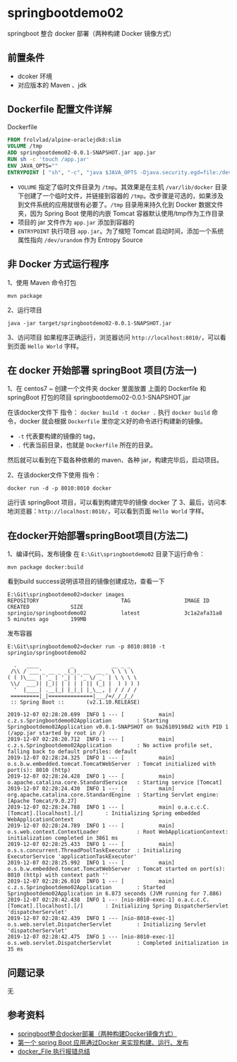 # springbootdemo02 
springboot 整合 docker 部署（两种构建 Docker 镜像方式）

## 前置条件
 - dcoker 环境 
 - 对应版本的 Maven 、jdk
 
## Dockerfile 配置文件详解

Dockerfile
```dockerfile
FROM frolvlad/alpine-oraclejdk8:slim
VOLUME /tmp
ADD springbootdemo02-0.0.1-SNAPSHOT.jar app.jar
RUN sh -c 'touch /app.jar'
ENV JAVA_OPTS=""
ENTRYPOINT [ "sh", "-c", "java $JAVA_OPTS -Djava.security.egd=file:/dev/./urandom -jar /app.jar" ]
```
- `VOLUME` 指定了临时文件目录为 `/tmp`。其效果是在主机 `/var/lib/docker` 目录下创建了一个临时文件，并链接到容器的 `/tmp`。改步骤是可选的，如果涉及到文件系统的应用就很有必要了。`/tmp` 目录用来持久化到 Docker 数据文件夹，因为 Spring Boot 使用的内嵌 Tomcat 容器默认使用/tmp作为工作目录
- 项目的 jar 文件作为 `app.jar` 添加到容器的
- `ENTRYPOINT` 执行项目 `app.jar`。为了缩短 Tomcat 启动时间，添加一个系统属性指向 `/dev/urandom` 作为 Entropy Source

## 非 Docker 方式运行程序
1、使用 Maven 命令打包
```$xslt
mvn package
```
2、运行项目
```$xslt
java -jar target/springbootdemo02-0.0.1-SNAPSHOT.jar
```
3、访问项目
如果程序正确运行，浏览器访问 `http://localhost:8010/`，可以看到页面 `Hello World` 字样。
## 在 docker 开始部署 springBoot 项目(方法一)
1、在 centos7 ~ 创建一个文件夹 docker 里面放置 上面的 Dockerfile 和 springBoot 打包的项目 springbootdemo02-0.0.1-SNAPSHOT.jar

在该docker文件下 指令：
`docker build -t docker .`
执行 `docker build` 命令，docker 就会根据 `Dockerfile` 里你定义好的命令进行构建新的镜像。

- `-t` 代表要构建的镜像的 tag，
- `.` 代表当前目录，也就是 `Dockerfile` 所在的目录。

然后就可以看到在下载各种依赖的 maven、各种 jar，构建完毕后，启动项目。

2、在该docker文件下使用 指令：
```$xslt
docker run -d -p 8010:8010 docker
```
运行该 springBoot 项目，可以看到构建完毕的镜像 docker 了
3、最后，访问本地浏览器：`http://localhost:8010/`，可以看到页面 `Hello World` 字样。

## 在docker开始部署springBoot项目(方法二)
1、编译代码，发布镜像
在 `E:\Git\springbootdemo02` 目录下运行命令：
```
mvn package docker:build
```
看到build success说明该项目的镜像创建成功，查看一下
```$xslt
E:\Git\springbootdemo02>docker images
REPOSITORY                          TAG                 IMAGE ID            CREATED             SIZE
springio/springbootdemo02           latest              3c1a2afa31a8        5 minutes ago       199MB
```
发布容器

```$xslt
E:\Git\springbootdemo02>docker run -p 8010:8010 -t springio/springbootdemo02

  .   ____          _            __ _ _
 /\\ / ___'_ __ _ _(_)_ __  __ _ \ \ \ \
( ( )\___ | '_ | '_| | '_ \/ _` | \ \ \ \
 \\/  ___)| |_)| | | | | || (_| |  ) ) ) )
  '  |____| .__|_| |_|_| |_\__, | / / / /
 =========|_|==============|___/=/_/_/_/
 :: Spring Boot ::       (v2.1.10.RELEASE)

2019-12-07 02:28:20.699  INFO 1 --- [           main] c.z.s.Springbootdemo02Application        : Starting Springbootdemo02Application v0.0.1-SNAPSHOT on 9a26109198d2 with PID 1 (/app.jar started by root in /)
2019-12-07 02:28:20.712  INFO 1 --- [           main] c.z.s.Springbootdemo02Application        : No active profile set, falling back to default profiles: default
2019-12-07 02:28:24.325  INFO 1 --- [           main] o.s.b.w.embedded.tomcat.TomcatWebServer  : Tomcat initialized with port(s): 8010 (http)
2019-12-07 02:28:24.428  INFO 1 --- [           main] o.apache.catalina.core.StandardService   : Starting service [Tomcat]
2019-12-07 02:28:24.430  INFO 1 --- [           main] org.apache.catalina.core.StandardEngine  : Starting Servlet engine: [Apache Tomcat/9.0.27]
2019-12-07 02:28:24.788  INFO 1 --- [           main] o.a.c.c.C.[Tomcat].[localhost].[/]       : Initializing Spring embedded WebApplicationContext
2019-12-07 02:28:24.789  INFO 1 --- [           main] o.s.web.context.ContextLoader            : Root WebApplicationContext: initialization completed in 3861 ms
2019-12-07 02:28:25.433  INFO 1 --- [           main] o.s.s.concurrent.ThreadPoolTaskExecutor  : Initializing ExecutorService 'applicationTaskExecutor'
2019-12-07 02:28:25.992  INFO 1 --- [           main] o.s.b.w.embedded.tomcat.TomcatWebServer  : Tomcat started on port(s): 8010 (http) with context path ''
2019-12-07 02:28:26.010  INFO 1 --- [           main] c.z.s.Springbootdemo02Application        : Started Springbootdemo02Application in 6.873 seconds (JVM running for 7.886)
2019-12-07 02:28:42.438  INFO 1 --- [nio-8010-exec-1] o.a.c.c.C.[Tomcat].[localhost].[/]       : Initializing Spring DispatcherServlet 'dispatcherServlet'
2019-12-07 02:28:42.439  INFO 1 --- [nio-8010-exec-1] o.s.web.servlet.DispatcherServlet        : Initializing Servlet 'dispatcherServlet'
2019-12-07 02:28:42.475  INFO 1 --- [nio-8010-exec-1] o.s.web.servlet.DispatcherServlet        : Completed initialization in 35 ms
```
## 问题记录
无
## 参考资料

- [springboot整合docker部署（两种构建Docker镜像方式）](https://www.cnblogs.com/shamo89/p/9201513.html)
- [第一个 spring Boot 应用通过Docker 来实现构建、运行、发布](https://blog.csdn.net/u010046908/article/details/56008445?fps=1&locationNum=13)
- [docker_File 执行报错总结](https://www.cnblogs.com/liaojiafa/p/8901522.html)